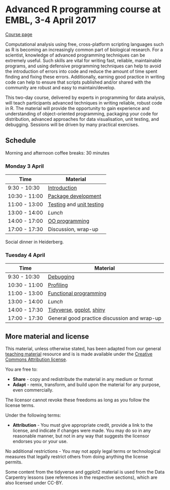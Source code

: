 # Advanced R programming course at EMBL, 3-4 April 2017

[Course page](http://www.dataprogrammers.net/embl_apr2017/)

Computational analysis using free, cross-platform scripting languages
such as R is becoming an increasingly common part of biological
research. For a scientist, knowledge of advanced programming
techniques can be extremely useful. Such skills are vital for writing
fast, reliable, maintainable programs, and using defensive programming
techniques can help to avoid the introduction of errors into code and
reduce the amount of time spent finding and fixing these
errors. Additionally, earning good practice in writing code can help
to ensure that scripts published and/or shared with the community are
robust and easy to maintain/develop.

This two-day course, delivered by experts in programming for data
analysis, will teach participants advanced techniques in writing
reliable, robust code in R. The material will provide the opportunity
to gain experience and understanding of object-oriented programming,
packaging your code for distribution, advanced approaches for data
visualisation, unit testing, and debugging. Sessions will be driven by
many practical exercises.

## Schedule

Morning and afternoon coffee breaks: 30 minutes

### Monday 3 April


| Time          | Material                  |
|---------------|---------------------------|
| 9:30 - 10:30  | [Introduction](./intro.md)|
| 10:30 - 11:00 | [Package development](rpd2.md) |
| 11:00 - 13:00 | [Testing](./testing.md) and [unit testing](./unittesting.md) |
| 13:00 - 14:00 | *Lunch*                   |
| 14:00 - 17:00 | [OO programming](roo/)    |
| 17:00 - 17:30 | Discussion, wrap-up       |

Social dinner in Heiderberg.

### Tuesday 4 April

| Time          | Material                                        |
|---------------|-------------------------------------------------|
| 9:30 - 10:30  | [Debugging](robust/01-debug.md)                 |
| 10:30 - 11:00 | [Profiling](robust/02-profile.md)               |
| 11:00 - 13:00 | [Functional programming](robust/03-funprog.md)  |
| 13:00 - 14:00 | *Lunch*                                         |
| 14:00 - 17:30 | [Tidyverse](./tidy.md), [ggplot](./ggplot.md), [shiny](./shiny.md) |
| 17:00 - 17:30 | General good practice discussion and wrap-up    |


## More material and license

This material, unless otherwise stated, has been adapted from our
general
[teaching material](https://lgatto.github.io/TeachingMaterial/)
resource and is is made available under the
[Creative Commons Attribution license](https://creativecommons.org/licenses/by/4.0/). 

You are free to:

* **Share** - copy and redistribute the material in any medium or format
* **Adapt** - remix, transform, and build upon the material for any
  purpose, even commercially.

The licensor cannot revoke these freedoms as long as you follow the license terms.

Under the following terms:

* **Attribution** - You must give appropriate credit, provide a link
  to the license, and indicate if changes were made. You may do so in
  any reasonable manner, but not in any way that suggests the licensor
  endorses you or your use.

No additional restrictions - You may not apply legal terms or
technological measures that legally restrict others from doing
anything the license permits.

Some content from the tidyverse and ggplot2 material is used from the
Data Carpentry lessons (see references in the respective sections),
which are also licensed under CC-BY.
